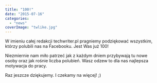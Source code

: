 ```yaml
---
title: "100!"
date: "2015-07-16"
categories:
  - "news"
coverImage: "twlike.jpg"
---
```


W imieniu całej redakcji techwriter.pl pragniemy podziękować wszystkim, którzy
polubili nas na Facebooku. Jest Was już 100!

Niezmiernie nam miło patrzeć jak z każdym dniem przybywają tu nowe osoby oraz
jak rośnie liczba polubień. Wasz odzew to dla nas najlepsza motywacja do pracy.

Raz jeszcze dziękujemy. I czekamy na więcej! ;)
